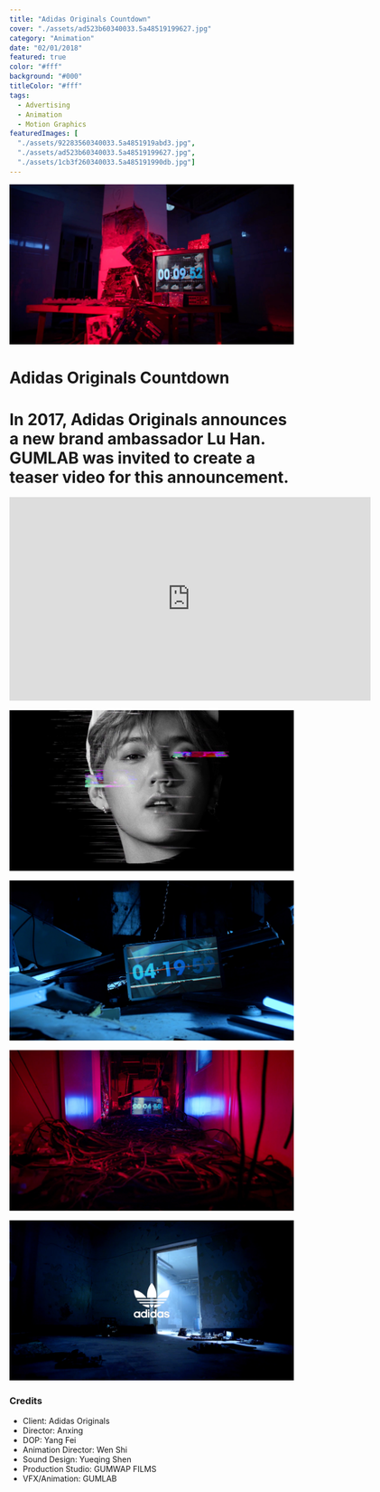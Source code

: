 ```yaml
---
title: "Adidas Originals Countdown"
cover: "./assets/ad523b60340033.5a48519199627.jpg"
category: "Animation"
date: "02/01/2018"
featured: true
color: "#fff"
background: "#000"
titleColor: "#fff"
tags:
  - Advertising
  - Animation
  - Motion Graphics
featuredImages: [
  "./assets/92283560340033.5a4851919abd3.jpg",
  "./assets/ad523b60340033.5a48519199627.jpg",
  "./assets/1cb3f260340033.5a485191990db.jpg"]
---
```


![](./assets/92283560340033.5a4851919abd3.jpg)

# Adidas Originals Countdown

# In 2017, Adidas Originals announces a new brand ambassador Lu Han. GUMLAB was invited to create a teaser video for this announcement.

<iframe src="https://player.vimeo.com/video/249208222?title=0&byline=0"
  width="640"
  height="360"
  frameborder="0"
  webkitallowfullscreen
  mozallowfullscreen
  allowfullscreen></iframe>

![](./assets/ad523b60340033.5a48519199627.jpg)

![](./assets/1cb3f260340033.5a485191990db.jpg)

![](./assets/77cd5660340033.5a4851919a6e7.jpg)

![](./assets/b9300360340033.5a48519199b50.jpg)

### Credits

- Client: Adidas Originals
- Director: Anxing
- DOP: Yang Fei
- Animation Director: Wen Shi
- Sound Design: Yueqing Shen
- Production Studio: GUMWAP FILMS
- VFX/Animation: GUMLAB
